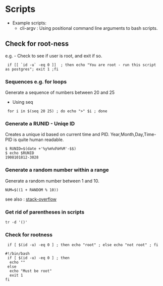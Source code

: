 # Scripts

- Example scripts:
  - cli-argv : Using positional command line arguments to bash scripts.

## Check for root-ness
e.g. - Check to see if user is root, and exit if so.
```
 if [[ `id -u` -eq 0 ]]  ; then echo "You are root - run this script as postgres"; exit 1 ;fi
```

### Sequences e.g. for loops
Generate a sequence of numbers between 20 and 25
* Using seq
```
 for i in $(seq 20 25) ; do echo ">" $i ; done
 ```
 

### Generate a RUNID - Uniqe ID
Creates a unique id based on current time and PID. Year,Month,Day,Time-PID is quite human readable.
```
$ RUNID=$(date +'%y%m%d%H%M'-$$)
$ echo $RUNID
1908101812-3028
```

### Generate a random number within a range
Generate a random number between 1 and 10.
```
NUM=$((1 + RANDOM % 10))
```
see also : [stack-overflow](https://stackoverflow.com/questions/1194882/how-to-generate-random-number-in-bash)



### Get rid of parentheses in scripts
```tr -d '()'```
### Check for rootness
```  if [ $(id -u) -eq 0 ] ; then echo "root" ; else echo "not root" ; fi ```
```
#!/bin/bash
 if [ $(id -u) -eq 0 ] ; then
  echo ""
 else
  echo "Must be root"
  exit 1
fi
```
